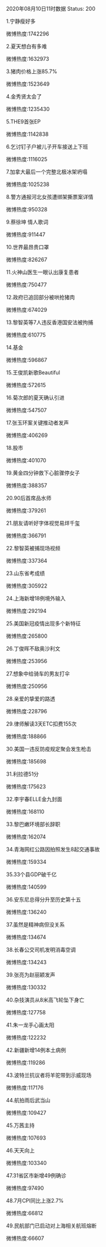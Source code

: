 2020年08月10日11时数据
Status: 200

1.宁静瘦好多

微博热度:1742296

2.夏天想白有多难

微博热度:1632973

3.猪肉价格上涨85.7%

微博热度:1523649

4.金秀贤太会了

微博热度:1235430

5.THE9首张EP

微博热度:1142838

6.乞讨钉子户被儿子开车接送上下班

微博热度:1116025

7.加拿大最后一个完整北极冰架坍塌

微博热度:1025238

8.警方通报河北女孩遭绑架撕票案详情

微博热度:950328

9.蔡徐坤 情人歌词

微博热度:911447

10.世界最昂贵口罩

微博热度:826267

11.火神山医生一眼认出康复患者

微博热度:750477

12.政府已追回部分被哄抢猪肉

微博热度:674029

13.黎智英等7人违反香港国安法被拘捕

微博热度:610775

14.基金

微博热度:596867

15.王俊凯新歌Beautiful

微博热度:572615

16.菊次郎的夏天确认引进

微博热度:547507

17.张玉环案关键推动者发声

微博热度:406269

18.股市

微博热度:401070

19.黄金四分钟救下心脏骤停女子

微博热度:388357

20.90后首席品水师

微博热度:379261

21.朋友请听好字体视觉易烊千玺

微博热度:366791

22.黎智英被捕现场视频

微博热度:337364

23.山东省考成绩

微博热度:305922

24.上海新增18例境外输入

微博热度:292194

25.美国新冠疫情出现多个新特征

微博热度:265800

26.丁俊晖不敌奥沙利文

微博热度:253956

27.想象中给骑车的男友打伞

微博热度:250956

28.亲爱的挚爱的路透

微博热度:228796

29.律师解读3天ETC扣费155次

微博热度:188866

30.美国一违反防疫规定聚会发生枪击

微博热度:185698

31.利拉德51分

微博热度:175623

32.李宇春ELLE金九封面

微博热度:168110

33.黎巴嫩环境部长辞职

微博热度:162074

34.青海网红公路因拍照发生8起交通事故

微博热度:159334

35.33个县GDP破千亿

微博热度:140599

36.安东尼总得分升至历史第十五

微博热度:136240

37.虽然是精神病但没关系

微博热度:134674

38.长春公交司机发明消毒空调

微博热度:134243

39.张亮为赵丽颖发声

微博热度:130332

40.杂技演员从8米高飞轮坠下身亡

微博热度:127758

41.朱一龙手心画太阳

微博热度:122232

42.新疆新增14例本土病例

微博热度:119286

43.波特兰抗议者将羊驼带到示威现场

微博热度:117176

44.航拍雨后武当山

微博热度:109427

45.万茜主持

微博热度:107693

46.天天向上

微博热度:103340

47.31省区市新增49例确诊

微博热度:97490

48.7月CPI同比上涨2.7%

微博热度:66812

49.民航部门已启动对上海相关航班熔断

微博热度:66607

